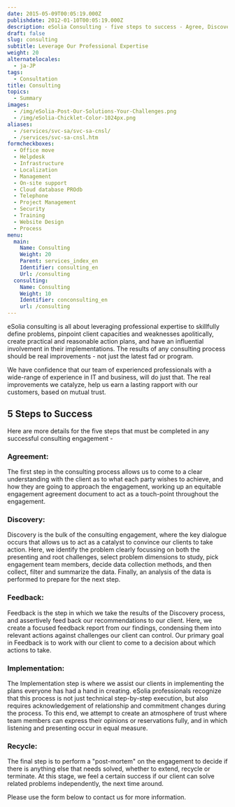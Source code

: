 ```yaml
---
date: 2015-05-09T00:05:19.000Z
publishdate: 2012-01-10T00:05:19.000Z
description: eSolia Consulting - five steps to success - Agree, Discover, Feedback, Implement, Recycle - to be completed for a successful engagement.
draft: false
slug: consulting
subtitle: Leverage Our Professional Expertise
weight: 20
alternatelocales:
  - ja-JP
tags:
  - Consultation
title: Consulting
topics:
  - Summary
images:
  - /img/eSolia-Post-Our-Solutions-Your-Challenges.png
  - /img/eSolia-Chicklet-Color-1024px.png
aliases:
  - /services/svc-sa/svc-sa-cnsl/
  - /services/svc-sa-cnsl.htm
formcheckboxes:
  - Office move
  - Helpdesk
  - Infrastructure
  - Localization
  - Management
  - On-site support
  - Cloud database PROdb
  - Telephone
  - Project Management
  - Security
  - Training
  - Website Design
  - Process
menu:
  main:
    Name: Consulting
    Weight: 20
    Parent: services_index_en
    Identifier: consulting_en
    Url: /consulting
  consulting:
    Name: Consulting
    Weight: 10
    Identifier: conconsulting_en
    url: /consulting
---
```


eSolia consulting is all about leveraging professional expertise to skillfully define problems, pinpoint client capacities and weaknesses apolitically, create practical and reasonable action plans, and have an influential involvement in their implementations. The results of any consulting process should be real improvements - not just the latest fad or program.

We have confidence that our team of experienced professionals with a wide-range of experience in IT and business, will do just that. The real improvements we catalyze, help us earn a lasting rapport with our customers, based on mutual trust.

## 5 Steps to Success

Here are more details for the five steps that must be completed in any successful consulting engagement -

### Agreement:

The first step in the consulting process allows us to come to a clear understanding with the client as to what each party wishes to achieve, and how they are going to approach the engagement, working up an equitable engagement agreement document to act as a touch-point throughout the engagement.

### Discovery:

Discovery is the bulk of the consulting engagement, where the key dialogue occurs that allows us to act as a catalyst to convince our clients to take action. Here, we identify the problem clearly focussing on both the presenting and root challenges, select problem dimensions to study, pick engagement team members, decide data collection methods, and then collect, filter and summarize the data. Finally, an analysis of the data is performed to prepare for the next step.

### Feedback:

Feedback is the step in which we take the results of the Discovery process, and assertively feed back our recommendations to our client. Here, we create a focused feedback report from our findings, condensing them into relevant actions against challenges our client can control. Our primary goal in Feedback is to work with our client to come to a decision about which actions to take.

### Implementation:

The Implementation step is where we assist our clients in implementing the plans everyone has had a hand in creating. eSolia professionals recognize that this process is not just technical step-by-step execution, but also requires acknowledgement of relationship and commitment changes during the process. To this end, we attempt to create an atmosphere of trust where team members can express their opinions or reservations fully, and in which listening and presenting occur in equal measure.

### Recycle:

The final step is to perform a "post-mortem" on the engagement to decide if there is anything else that needs solved, whether to extend, recycle or terminate. At this stage, we feel a certain success if our client can solve related problems independently, the next time around.

Please use the form below to contact us for more information.
